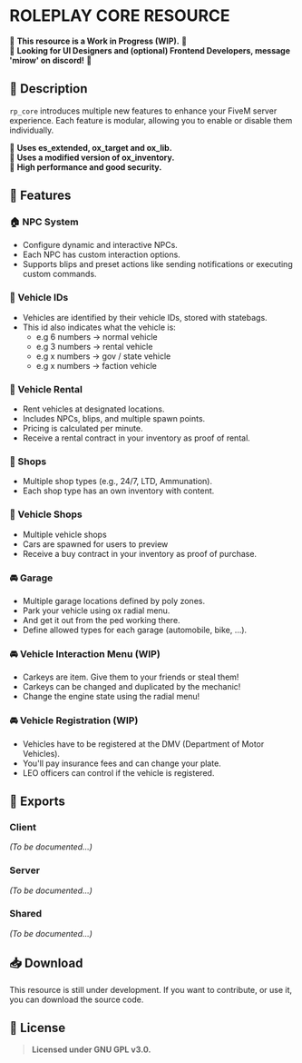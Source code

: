 # ROLEPLAY CORE RESOURCE

🚧 **This resource is a Work in Progress (WIP).** 🚧 <br>
🛑 **Looking for UI Designers and (optional) Frontend Developers, message 'mirow' on discord!** 🛑

## 📜 Description

`rp_core` introduces multiple new features to enhance your FiveM server experience. Each feature is modular, allowing you to enable or disable them individually.

🔹 **Uses es_extended, ox_target and ox_lib.** <br>
🔹 **Uses a modified version of ox_inventory.** <br>
🔹 **High performance and good security.** <br>

## 🚀 Features

### 🏠 NPC System

- Configure dynamic and interactive NPCs.
- Each NPC has custom interaction options.
- Supports blips and preset actions like sending notifications or executing custom commands.

### 🚗 Vehicle IDs

- Vehicles are identified by their vehicle IDs, stored with statebags.
- This id also indicates what the vehicle is:
  - e.g 6 numbers -> normal vehicle
  - e.g 3 numbers -> rental vehicle
  - e.g x numbers -> gov / state vehicle
  - e.g x numbers -> faction vehicle

### 🚗 Vehicle Rental

- Rent vehicles at designated locations.
- Includes NPCs, blips, and multiple spawn points.
- Pricing is calculated per minute.
- Receive a rental contract in your inventory as proof of rental.

### 🏪 Shops

- Multiple shop types (e.g., 24/7, LTD, Ammunation).
- Each shop type has an own inventory with content.

### 🚗 Vehicle Shops

- Multiple vehicle shops
- Cars are spawned for users to preview
- Receive a buy contract in your inventory as proof of purchase.

### 🚘 Garage

- Multiple garage locations defined by poly zones.
- Park your vehicle using ox radial menu.
- And get it out from the ped working there.
- Define allowed types for each garage (automobile, bike, ...).

### 🚘 Vehicle Interaction Menu (WIP)

- Carkeys are item. Give them to your friends or steal them!
- Carkeys can be changed and duplicated by the mechanic!
- Change the engine state using the radial menu!

### 🚘 Vehicle Registration (WIP)

- Vehicles have to be registered at the DMV (Department of Motor Vehicles).
- You'll pay insurance fees and can change your plate.
- LEO officers can control if the vehicle is registered.

## 📡 Exports

### Client

_(To be documented...)_

### Server

_(To be documented...)_

### Shared

_(To be documented...)_

## 📥 Download

This resource is still under development. If you want to contribute, or use it, you can download the source code.

## 📜 License

> **Licensed under GNU GPL v3.0.**

